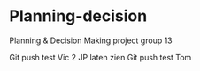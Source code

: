 # Planning-decision
Planning &amp; Decision Making project group 13

Git push test Vic 2 JP laten zien
Git push test Tom